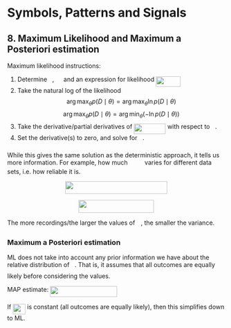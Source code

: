 # Symbols, Patterns and Signals

## 8. Maximum Likelihood and Maximum a Posteriori estimation

Maximum likelihood instructions:

1. Determine <img src="https://rawgit.com/xsanda/SPS-notes/master//tex/27e556cf3caa0673ac49a8f0de3c73ca.svg?invert_in_darkmode" align=middle width=8.173588500000005pt height=22.831379999999992pt/>, <img src="https://rawgit.com/xsanda/SPS-notes/master//tex/78ec2b7008296ce0561cf83393cb746d.svg?invert_in_darkmode" align=middle width=14.066250000000002pt height=22.46574pt/> and an expression for likelihood <img src="https://rawgit.com/xsanda/SPS-notes/master//tex/be133e90bb7dc225c29fd23c55145668.svg?invert_in_darkmode" align=middle width=56.9943pt height=24.65759999999998pt/>
2. Take the natural log of the likelihood
   $$\arg\max_\theta p(D\mid\theta) = \arg\max_\theta\ln p(D\mid\theta)$$
   $$\arg\max_\theta p(D\mid\theta) = \arg\min_\theta\left(-\ln p(D\mid\theta)\right)$$
3. Take the derivative/partial derivatives of <img src="https://rawgit.com/xsanda/SPS-notes/master//tex/4d2f698956e0aff9eb0ae7e3ca14e83d.svg?invert_in_darkmode" align=middle width=73.43259pt height=24.65759999999998pt/> with respect to <img src="https://rawgit.com/xsanda/SPS-notes/master//tex/27e556cf3caa0673ac49a8f0de3c73ca.svg?invert_in_darkmode" align=middle width=8.173588500000005pt height=22.831379999999992pt/>.
4. Set the derivative(s) to zero, and solve for <img src="https://rawgit.com/xsanda/SPS-notes/master//tex/27e556cf3caa0673ac49a8f0de3c73ca.svg?invert_in_darkmode" align=middle width=8.173588500000005pt height=22.831379999999992pt/>.

While this gives the same solution as the deterministic approach, it tells us more information. For example, how much <img src="https://rawgit.com/xsanda/SPS-notes/master//tex/b7ead6365bcea1f706f456ed3aea9b0d.svg?invert_in_darkmode" align=middle width=31.477050000000002pt height=14.155350000000013pt/> varies for different data sets, i.e. how reliable it is.

<p align="center"><img src="https://rawgit.com/xsanda/SPS-notes/master//tex/d83852ae8613bccff1841403793f11c6.svg?invert_in_darkmode" align=middle width=235.7421pt height=29.589285pt/></p>

<p align="center"><img src="https://rawgit.com/xsanda/SPS-notes/master//tex/df4505f463f76e1faf4308308c960456.svg?invert_in_darkmode" align=middle width=174.64095pt height=29.589285pt/></p>

The more recordings/the larger the values of <img src="https://rawgit.com/xsanda/SPS-notes/master//tex/332cc365a4987aacce0ead01b8bdcc0b.svg?invert_in_darkmode" align=middle width=9.395100000000005pt height=14.155350000000013pt/>, the smaller the variance.

### Maximum a Posteriori estimation

ML does not take into account any prior information we have about the relative distribution of <img src="https://rawgit.com/xsanda/SPS-notes/master//tex/27e556cf3caa0673ac49a8f0de3c73ca.svg?invert_in_darkmode" align=middle width=8.173588500000005pt height=22.831379999999992pt/>. That is, it assumes that all outcomes are equally likely before considering the values.

MAP estimate: <img src="https://rawgit.com/xsanda/SPS-notes/master//tex/6f0dc4d1756b5aadcf27eb6005abd3c5.svg?invert_in_darkmode" align=middle width=154.796895pt height=24.65759999999998pt/>

If <img src="https://rawgit.com/xsanda/SPS-notes/master//tex/0d3b1c8bc45ee48700a21f044adb8cba.svg?invert_in_darkmode" align=middle width=29.229585000000004pt height=24.65759999999998pt/> is constant (all outcomes are equally likely), then this simplifies down to ML.